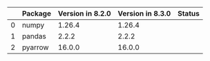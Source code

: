 <!-- markdown-link-check-disable -->

|    | Package   | Version in 8.2.0   | Version in 8.3.0   | Status   |
|---:|:----------|:-------------------|:-------------------|:---------|
|  0 | numpy     | 1.26.4             | 1.26.4             |          |
|  1 | pandas    | 2.2.2              | 2.2.2              |          |
|  2 | pyarrow   | 16.0.0             | 16.0.0             |          |